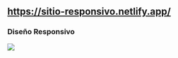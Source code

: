 ## https://sitio-responsivo.netlify.app/

### Diseño Responsivo

![](https://user-images.githubusercontent.com/68760595/128280299-23948997-3060-4cec-8f80-349a600145b4.PNG)
